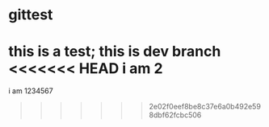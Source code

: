 # gittest

this is a test;
this is dev branch
<<<<<<< HEAD
i am 2
=======
i am 1234567
>>>>>>> 2e02f0eef8be8c37e6a0b492e598dbf62fcbc506

